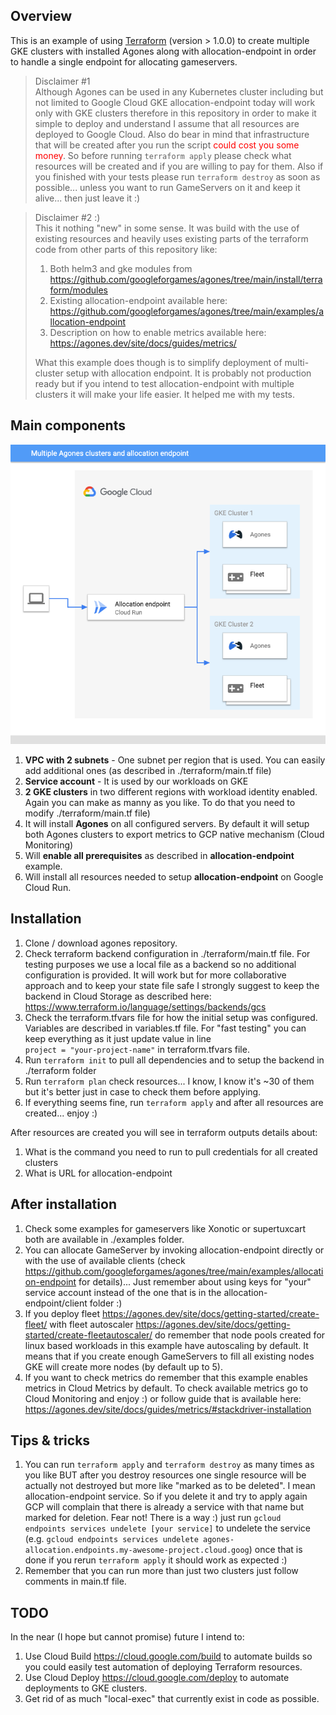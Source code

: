 ## Overview

This is an example of using [Terraform][tf] (version > 1.0.0) to create multiple GKE clusters with installed Agones along with allocation-endpoint in order to handle a single endpoint for allocating gameservers.

> Disclaimer #1 <br>
> Although Agones can be used in any Kubernetes cluster including but not limited to Google Cloud GKE allocation-endpoint today will work only with GKE clusters therefore in this repository in order to make it simple to deploy and understand I assume that all resources are deployed to Google Cloud.
Also do bear in mind that infrastructure that will be created after you run the script <span style="color:red">could cost you some money</span>. So before running ```terraform apply``` please check what resources will be created and if you are willing to pay for them. Also if you finished with your tests please run ```terraform destroy``` as soon as possible... unless you want to run GameServers on it and keep it alive... then just leave it :) 

> Disclaimer #2 :) <br> 
> This it nothing "new" in some sense. It was build with the use of existing resources and heavily uses existing parts of the terraform code from other parts of this repository like: <br>
> 1. Both helm3 and gke modules from https://github.com/googleforgames/agones/tree/main/install/terraform/modules 
> 2. Existing allocation-endpoint available here: https://github.com/googleforgames/agones/tree/main/examples/allocation-endpoint
> 3. Description on how to enable metrics available here: https://agones.dev/site/docs/guides/metrics/ <br>
> 
> What this example does though is to simplify deployment of multi-cluster setup with allocation endpoint. It is probably not production ready but if you intend to test allocation-endpoint with multiple clusters it will make your life easier. It helped me with my tests. 

## Main components
![architecture diagram](diagram.png)
1. **VPC with 2 subnets** - One subnet per region that is used. You can easily add additional ones (as described in ./terraform/main.tf file)
2. **Service account** - It is used by our workloads on GKE
3. **2 GKE clusters** in two different regions with workload identity enabled. Again you can make as manny as you like. To do that you need to modify ./terraform/main.tf file)
4. It will install **Agones** on all configured servers. By default it will setup both Agones clusters to export metrics to GCP native mechanism (Cloud Monitoring)
5. Will **enable all prerequisites** as described in **allocation-endpoint** example. 
6. Will install all resources needed to setup **allocation-endpoint** on Google Cloud Run. 

## Installation
1. Clone / download agones repository. 
2. Check terraform backend configuration in ./terraform/main.tf file. For testing purposes we use a local file as a backend so no additional configuration is provided. It will work but for more collaborative approach and to keep your state file safe I strongly suggest to keep the backend in Cloud Storage as described here: https://www.terraform.io/language/settings/backends/gcs
3. Check the terraform.tfvars file for how the initial setup was configured. Variables are described in variables.tf file. For "fast testing" you can keep everything as it just update value in line <br>
```project = "your-project-name"``` in terraform.tfvars file.
4. Run ```terraform init``` to pull all dependencies and to setup the backend in ./terraform folder 
5. Run ```terraform plan``` check resources... I know, I know it's ~30 of them but it's better just in case to check them before applying. 
6. If everything seems fine, run ```terraform apply``` and after all resources are created... enjoy :) 

After resources are created you will see in terraform outputs details about: 
1. What is the command you need to run to pull credentials for all created clusters 
2. What is URL for allocation-endpoint

## After installation
1. Check some examples for gameservers like Xonotic or supertuxcart both are available in ./examples folder. 
2. You can allocate GameServer by invoking allocation-endpoint directly or with the use of available clients (check https://github.com/googleforgames/agones/tree/main/examples/allocation-endpoint for details)... Just remember about using keys for "your" service account instead of the one that is in the allocation-endpoint/client folder :)
3. If you deploy fleet https://agones.dev/site/docs/getting-started/create-fleet/ with fleet autoscaler https://agones.dev/site/docs/getting-started/create-fleetautoscaler/ do remember that node pools created for linux based workloads in this example have autoscaling by default. It means that if you create enough GameServers to fill all existing nodes GKE will create more nodes (by default up to 5).
4. If you want to check metrics do remember that this example enables metrics in Cloud Metrics by default. To check available metrics go to Cloud Monitoring and enjoy :) or follow guide that is available here: https://agones.dev/site/docs/guides/metrics/#stackdriver-installation 


## Tips & tricks 
1. You can run ```terraform apply``` and ```terraform destroy``` as many times as you like BUT after you destroy resources one single resource will be actually not destroyed but more like "marked as to be deleted". I mean allocation-endpoint service. So if you delete it and try to apply again GCP will complain that there is already a service with that name but marked for deletion. Fear not! There is a way :) just run ```gcloud endpoints services undelete [your service]``` to undelete the service (e.g. ```gcloud endpoints services undelete agones-allocation.endpoints.my-awesome-project.cloud.goog```) once that is done if you rerun ```terraform apply``` it should work as expected :) 
2. Remember that you can run more than just two clusters just follow comments in main.tf file.


## TODO
In the near (I hope but cannot promise) future I intend to:
1. Use Cloud Build https://cloud.google.com/build to automate builds so you could easily test automation of deploying Terraform resources. 
2. Use Cloud Deploy https://cloud.google.com/deploy to automate deployments to GKE clusters.
3. Get rid of as much "local-exec" that currently exist in code as possible. 

[tf]: https://www.terraform.io/